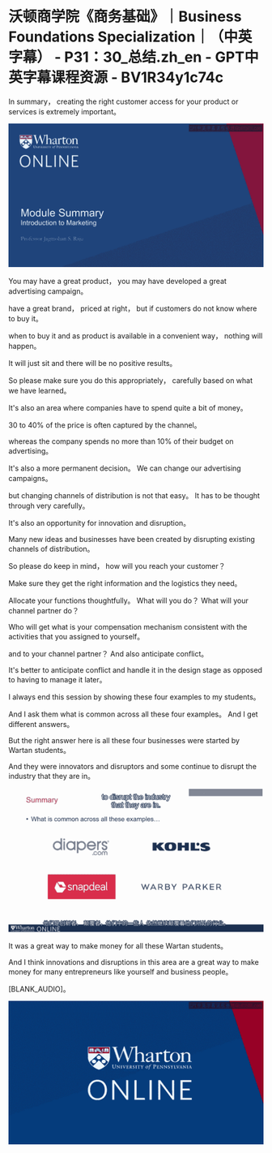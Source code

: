 # 沃顿商学院《商务基础》｜Business Foundations Specialization｜（中英字幕） - P31：30_总结.zh_en - GPT中英字幕课程资源 - BV1R34y1c74c

 In summary， creating the right customer access for your product or services is extremely important。



![](img/2fcc787fc2e20ef40f1ba09c8f607e91_1.png)

 You may have a great product， you may have developed a great advertising campaign。

 have a great brand， priced at right， but if customers do not know where to buy it。

 when to buy it and as product is available in a convenient way， nothing will happen。

 It will just sit and there will be no positive results。

 So please make sure you do this appropriately， carefully based on what we have learned。

 It's also an area where companies have to spend quite a bit of money。

 30 to 40% of the price is often captured by the channel。

 whereas the company spends no more than 10% of their budget on advertising。

 It's also a more permanent decision。 We can change our advertising campaigns。

 but changing channels of distribution is not that easy。 It has to be thought through very carefully。

 It's also an opportunity for innovation and disruption。

 Many new ideas and businesses have been created by disrupting existing channels of distribution。

 So please do keep in mind， how will you reach your customer？

 Make sure they get the right information and the logistics they need。

 Allocate your functions thoughtfully。 What will you do？ What will your channel partner do？

 Who will get what is your compensation mechanism consistent with the activities that you assigned to yourself。

 and to your channel partner？ And also anticipate conflict。

 It's better to anticipate conflict and handle it in the design stage as opposed to having to manage it later。

 I always end this session by showing these four examples to my students。

 And I ask them what is common across all these four examples。 And I get different answers。

 But the right answer here is all these four businesses were started by Wartan students。

 And they were innovators and disruptors and some continue to disrupt the industry that they are in。



![](img/2fcc787fc2e20ef40f1ba09c8f607e91_3.png)

 It was a great way to make money for all these Wartan students。

 And I think innovations and disruptions in this area are a great way to make money for many entrepreneurs like yourself and business people。

 [BLANK_AUDIO]。

![](img/2fcc787fc2e20ef40f1ba09c8f607e91_5.png)